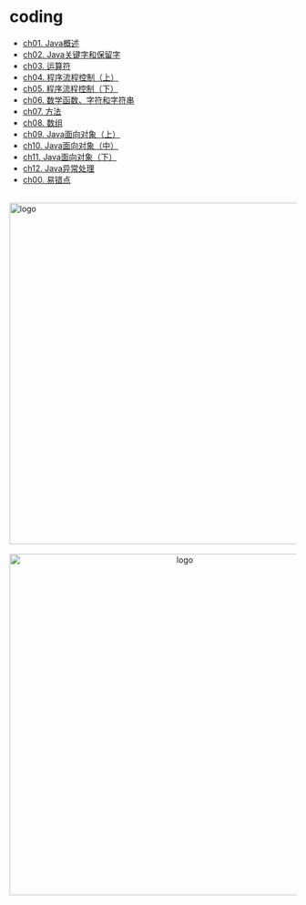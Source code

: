 # coding

-   [ch01. Java概述](/coding/Java/java_base/ch01.md)
-   [ch02. Java关键字和保留字](/coding/Java/java_base/ch02.md)
-   [ch03. 运算符](/coding/Java/java_base/ch03.md)
-   [ch04. 程序流程控制（上）](/coding/Java/java_base/ch04.md)
-   [ch05. 程序流程控制（下）](/coding/Java/java_base/ch05.md)
-   [ch06. 数学函数、字符和字符串](/coding/Java/java_base/ch06.md)
-   [ch07. 方法](/coding/Java/java_base/ch07.md)
-   [ch08. 数组](/coding/Java/java_base/ch08.md)
-   [ch09. Java面向对象（上）](/coding/Java/java_base/ch09.md)
-   [ch10. Java面向对象（中）](/coding/Java/java_base/ch10.md)
-   [ch11. Java面向对象（下）](/coding/Java/java_base/ch11.md)
-   [ch12. Java异常处理](/coding/Java/java_base/ch12.md)
-   [ch00. 易错点](/coding/Java/java_base/ch00.md)

<br />
<img  src='/img/bjkb.PNG' width="600" alt="logo">
<br />
<br />
<div align="center">
<img  src='/img/01.jpeg' width="600" alt="logo" />
</div>
<br />
<br />
